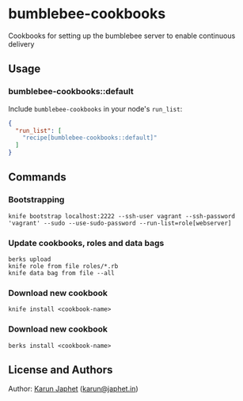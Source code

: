 # bumblebee-cookbooks
Cookbooks for setting up the bumblebee server to enable continuous delivery

## Usage
### bumblebee-cookbooks::default

Include `bumblebee-cookbooks` in your node's `run_list`:

```json
{
  "run_list": [
    "recipe[bumblebee-cookbooks::default]"
  ]
}
```

## Commands
### Bootstrapping
```
knife bootstrap localhost:2222 --ssh-user vagrant --ssh-password 'vagrant' --sudo --use-sudo-password --run-list=role[webserver]
```

### Update cookbooks, roles and data bags
```
berks upload
knife role from file roles/*.rb
knife data bag from file --all
```

### Download new cookbook
```
knife install <cookbook-name>
```

### Download new cookbook
```
berks install <cookbook-name>
```

## License and Authors
Author: [Karun Japhet](http://karun.me) (<karun@japhet.in>)
